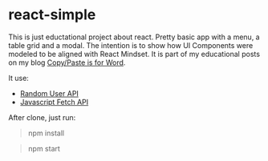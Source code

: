 # react-simple
This is just eductational project about react. Pretty basic app with a menu, a table grid and a modal.
The intention is to show how UI Components were modeled to be aligned with React Mindset. It is part of my educational
posts on my blog [Copy/Paste is for Word](http://copypasteisforword.com).

It use:
- [Random User API](https://randomuser.me)
- [Javascript Fetch API](https://developer.mozilla.org/en-US/docs/Web/API/Fetch_API)

After clone, just run:
> npm install

> npm start
